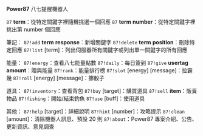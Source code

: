 **Power87** 八七提醒機器人

`87` __term__：從特定關鍵字裡隨機挑選一個回應
`87` __term__ __number__：從特定關鍵字裡挑出第 number 個回應

筆記：
`87!add` __term__ __response__：新增關鍵字
`87!delete` __term__ __position__：刪除特定回應
`87!list` [term]：列出伺服器所有關鍵字或列出單一關鍵字的所有回應

能量：
`87!energy`：查看八七能量點數
`87!daily`：每日簽到
`87!give` __usertag__ __amount__：贈與能量
`87!rank`：能量排行榜
`87!slot` [energy] [message]：拉霸幾
`87!roll` [energy] [message]：擲骰子

道具：
`87!inventory`：查看背包
`87!buy` [target]：購買道具
`87!sell` __item__：販賣物品
`87!fishing`：開始/結束釣魚
`87!use` [buff]：使用道具

其他：
`87!help` [target]：詳細說明
`87!hint` [number]：攻略提示
`87!clean` [amount]：清除機器人訊息、預設 20 則
`87!about`：Power87 專案介紹、公告、更新資訊、意見調查

